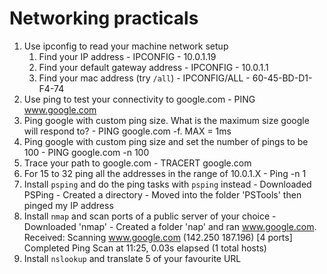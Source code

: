 # Networking practicals

1. Use ipconfig to read your machine network setup
   1. Find your IP address - IPCONFIG - 10.0.1.19
   2. Find your default gateway address - IPCONFIG - 10.0.1.1
   3. Find your mac address (try `/all`) - IPCONFIG/ALL -  60-45-BD-D1-F4-74
2. Use ping to test your connectivity to google.com - PING www.google.com
3. Ping google with custom ping size. What is the maximum size google will respond to? - PING google.com -f. MAX = 1ms
4. Ping google with custom ping size and set the number of pings to be 100 - PING google.com -n 100
5. Trace your path to google.com - TRACERT google.com
6. For 15 to 32 ping all the addresses in the range of 10.0.1.X - Ping -n 1
7. Install `psping` and do the ping tasks with `psping` instead - Downloaded PSPing - Created a directory - Moved into the folder 'PSTools' then pinged my IP address 
8. Install `nmap` and scan ports of a public server of your choice - Downloaded 'nmap' - Created a folder 'nap' and ran www.google.com. Received: Scanning www.google.com (142.250 187.196) [4 ports] Completed Ping Scan at 11:25, 0.03s elapsed (1 total hosts)
9. Install `nslookup` and translate 5 of your favourite URL
